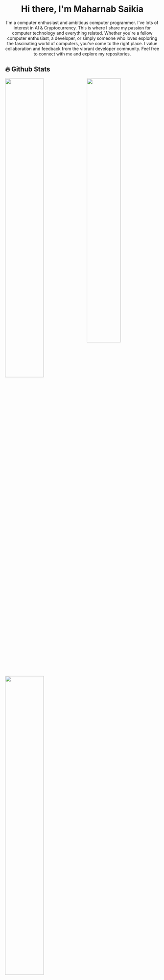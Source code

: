 <h1 align="center">Hi there, I'm Maharnab Saikia</h1>
<p align="center">I'm a computer enthusiast and ambitious computer programmer. I've lots of interest in AI & Cryptocurrency. This is where I share my passion for computer technology and everything related. Whether you're a fellow computer enthusiast, a developer, or simply someone who loves exploring the fascinating world of computers, you've come to the right place. I value collaboration and feedback from the vibrant developer community. Feel free to connect with me and explore my repositories.</p>

## 🔥 Github Stats
<img align="right" width="47%" src="https://i.imgur.com/C1kWoWh.jpeg"/>
<a href="https://github.com/Maharnab-Saikia"><img width="50%" src="https://github-readme-stats.vercel.app/api?username=Maharnab-Saikia&show_icons=true&theme=radical"></a>
<a href="https://github.com/Maharnab-Saikia"><img width="50%" src="https://github-readme-streak-stats.herokuapp.com?user=Maharnab-Saikia&theme=radical"></a>

<h3 align="left">Languages:</h3>
<p align="left">
  <img src="https://img.shields.io/badge/python-black?style=for-the-badge&logo=python" alt="Python"/>
  <img src="https://img.shields.io/badge/javascript-black?style=for-the-badge&logo=javascript" alt="Javascript"/>
</p>

<h3 align="left">Back-end:</h3>
<p align="left">
  <img src="https://img.shields.io/badge/expressjs-black?style=for-the-badge&logo=express" alt="Express.js" />
  <img src="https://img.shields.io/badge/flask-black?style=for-the-badge&logo=flask" alt="Flask" />
</p>

<h3 align="left">Game Development:</h3>
<p align="left">
  <img src="https://img.shields.io/badge/unity-black?style=for-the-badge&logo=unity" alt="Unity" />
  <img src="https://img.shields.io/badge/godot-black?style=for-the-badge&logo=godot" alt="Godot" />
</p>

<h3 align="left">Machine Learning:</h3>
<p align="left">
  <img src="https://img.shields.io/badge/tensorflow-black?style=for-the-badge&logo=tensorflow" alt="Tensorflow" />
</p>
  
<h3 align="left">Connect with me:</h3>
<p align="left">
  <a href="https://linkedin.com/in/maharnab-saikia" target="_blank">
    <img src="https://img.shields.io/badge/-Maharnab%20Saikia-blue?style=flat-square&logo=Linkedin&logoColor=white&link=https://linkedin.com/in/maharnab-saikia" alt="LinkedIn" />
  </a>
  <a href="mailto:maharnabsaikia@gmail.com" target="_blank">
    <img src="https://img.shields.io/badge/-Email-red?style=flat-square&logo=Gmail&logoColor=white&link=mailto:maharnabsaikia@gmail.com" alt="Email" />
  </a>
  <a href="https://defalt.vercel.app/" target="_blank">
    <img src="https://img.shields.io/badge/-Website-lightgrey?style=flat-square&logo=vercel&logoColor=white&link=https://thequantumcogitation.vercel.app/" alt="Website" />
  </a>
</p>
  
<h4 align="center">Let's collaborate and build something awesome together!</h4>
